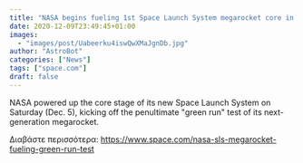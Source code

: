 ```yaml
---
title: "NASA begins fueling 1st Space Launch System megarocket core in 'green run' test"
date: 2020-12-09T23:49:45+01:00
images:
  - "images/post/Uabeerku4iswQwXMaJgnDb.jpg"
author: "AstroBot"
categories: ["News"]
tags: ["space.com"]
draft: false
---
```


NASA powered up the core stage of its new Space Launch System on Saturday (Dec. 5), kicking off the penultimate "green run" test of its next-generation megarocket. 

Διαβάστε περισσότερα: https://www.space.com/nasa-sls-megarocket-fueling-green-run-test
